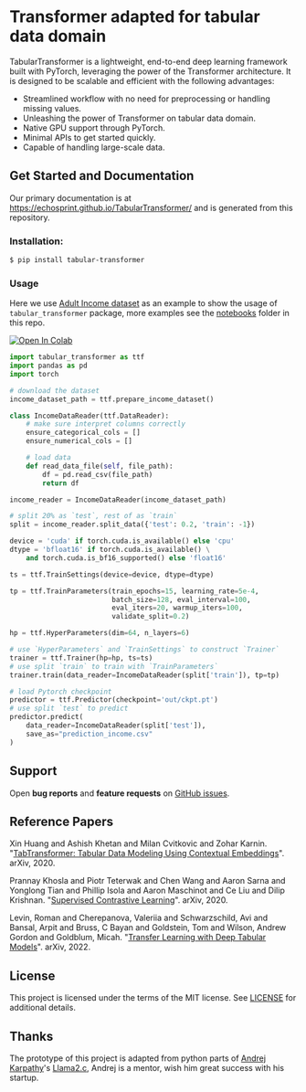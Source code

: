 Transformer adapted for tabular data domain
===============================


TabularTransformer is a lightweight, end-to-end deep learning framework built with PyTorch, leveraging the power of the Transformer architecture. It is designed to be scalable and efficient with the following advantages:

- Streamlined workflow with no need for preprocessing or handling missing values.
- Unleashing the power of Transformer on tabular data domain.
- Native GPU support through PyTorch.
- Minimal APIs to get started quickly.
- Capable of handling large-scale data.


Get Started and Documentation
-----------------------------

Our primary documentation is at https://echosprint.github.io/TabularTransformer/ and is generated from this repository. 

### Installation:

```bash
$ pip install tabular-transformer
```

### Usage

Here we use [Adult Income dataset](https://huggingface.co/datasets/scikit-learn/adult-census-income) as an example to show the usage of `tabular_transformer` package, more examples see the [notebooks](https://github.com/echosprint/TabularTransformer/tree/main/notebooks) folder in this repo.

 <a target="_blank" href="https://colab.research.google.com/github/echosprint/TabularTransformer/blob/main/notebooks/supervised_training.ipynb">
  <img src="https://colab.research.google.com/assets/colab-badge.svg" alt="Open In Colab"/>
</a>

```python
import tabular_transformer as ttf
import pandas as pd
import torch

# download the dataset
income_dataset_path = ttf.prepare_income_dataset()

class IncomeDataReader(ttf.DataReader):
    # make sure interpret columns correctly 
    ensure_categorical_cols = []
    ensure_numerical_cols = []

    # load data 
    def read_data_file(self, file_path):
        df = pd.read_csv(file_path)
        return df

income_reader = IncomeDataReader(income_dataset_path)

# split 20% as `test`, rest of as `train`
split = income_reader.split_data({'test': 0.2, 'train': -1})

device = 'cuda' if torch.cuda.is_available() else 'cpu'
dtype = 'bfloat16' if torch.cuda.is_available() \
    and torch.cuda.is_bf16_supported() else 'float16'

ts = ttf.TrainSettings(device=device, dtype=dtype)

tp = ttf.TrainParameters(train_epochs=15, learning_rate=5e-4,
                         batch_size=128, eval_interval=100,
                         eval_iters=20, warmup_iters=100,
                         validate_split=0.2)

hp = ttf.HyperParameters(dim=64, n_layers=6)

# use `HyperParameters` and `TrainSettings` to construct `Trainer`
trainer = ttf.Trainer(hp=hp, ts=ts)
# use split `train` to train with `TrainParameters`
trainer.train(data_reader=IncomeDataReader(split['train']), tp=tp)

# load Pytorch checkpoint
predictor = ttf.Predictor(checkpoint='out/ckpt.pt')
# use split `test` to predict
predictor.predict(
    data_reader=IncomeDataReader(split['test']),
    save_as="prediction_income.csv"
)
```

Support
-------

Open **bug reports** and **feature requests** on [GitHub issues](https://github.com/echosprint/TabularTransformer/issues).


Reference Papers
----------------

Xin Huang and Ashish Khetan and Milan Cvitkovic and Zohar Karnin. "[TabTransformer: Tabular Data Modeling Using Contextual Embeddings](https://arxiv.org/abs/2012.06678)". arXiv, 2020.

Prannay Khosla and Piotr Teterwak and Chen Wang and Aaron Sarna and Yonglong Tian and Phillip Isola and Aaron Maschinot and Ce Liu and Dilip Krishnan. "[Supervised Contrastive Learning](https://arxiv.org/abs/2004.11362)". arXiv, 2020.

Levin, Roman and Cherepanova, Valeriia and Schwarzschild, Avi and Bansal, Arpit and Bruss, C Bayan and Goldstein, Tom and Wilson, Andrew Gordon and Goldblum, Micah. "[Transfer Learning with Deep Tabular Models](https://arxiv.org/abs/2206.15306)". arXiv, 2022.

License
-------

This project is licensed under the terms of the MIT license. See [LICENSE](https://github.com/echosprint/TabularTransformer/blob/main/LICENSE) for additional details.

Thanks
-------

The prototype of this project is adapted from python parts of [Andrej Karpathy](https://x.com/karpathy)'s [Llama2.c](https://github.com/karpathy/llama2.c), Andrej is a mentor, wish him great success with his startup.